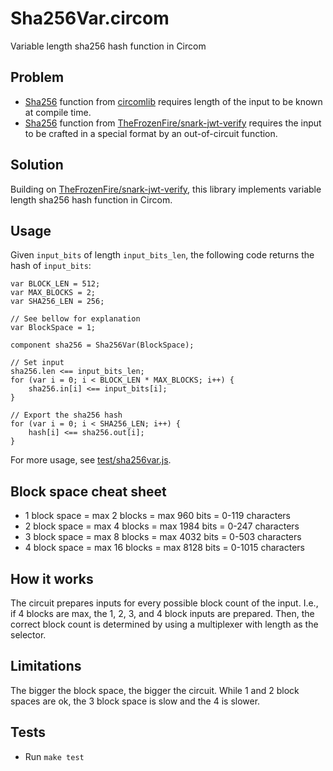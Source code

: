 # Sha256Var.circom
Variable length sha256 hash function in Circom

## Problem
- [Sha256](https://github.com/iden3/circomlib/tree/master/circuits/sha256) function from [circomlib](https://github.com/iden3/circomlib) requires length of the input to be known at compile time.
- [Sha256](https://github.com/TheFrozenFire/snark-jwt-verify/blob/master/circuits/sha256.circom) function from [TheFrozenFire/snark-jwt-verify](https://github.com/TheFrozenFire/snark-jwt-verify) requires the input to be crafted in a special format by an out-of-circuit function.

## Solution
Building on [TheFrozenFire/snark-jwt-verify](https://github.com/TheFrozenFire/snark-jwt-verify), this library implements variable length sha256 hash function in Circom.

## Usage
Given `input_bits` of length `input_bits_len`, the following code returns the hash of `input_bits`:

```circom
var BLOCK_LEN = 512;
var MAX_BLOCKS = 2;
var SHA256_LEN = 256;

// See bellow for explanation
var BlockSpace = 1;

component sha256 = Sha256Var(BlockSpace);

// Set input
sha256.len <== input_bits_len;
for (var i = 0; i < BLOCK_LEN * MAX_BLOCKS; i++) {
    sha256.in[i] <== input_bits[i];
}

// Export the sha256 hash
for (var i = 0; i < SHA256_LEN; i++) {
    hash[i] <== sha256.out[i];
}
```

For more usage, see [test/sha256var.js](test/sha256var.js).

## Block space cheat sheet
- 1 block space = max 2 blocks = max 960 bits = 0-119 characters
- 2 block space = max 4 blocks = max 1984 bits = 0-247 characters
- 3 block space = max 8 blocks = max 4032 bits = 0-503 characters
- 4 block space = max 16 blocks = max 8128 bits = 0-1015 characters

## How it works
The circuit prepares inputs for every possible block count of the input. I.e., if 4 blocks are max, the 1, 2, 3, and 4 block inputs are prepared. Then, the correct block count is determined by using a multiplexer with length as the selector.

## Limitations
The bigger the block space, the bigger the circuit. While 1 and 2 block spaces are ok, the 3 block space is slow and the 4 is slower.

## Tests
- Run `make test`